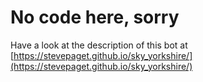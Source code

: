 # No code here, sorry

Have a look at the description of this bot at [https://stevepaget.github.io/sky_yorkshire/](https://stevepaget.github.io/sky_yorkshire/)
